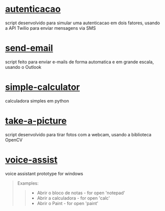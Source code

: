 # [autenticacao](https://github.com/Eduard0803/Python/blob/main/autenticacao.py)
script desenvolvido para simular uma autenticacao em dois fatores, usando a API Twilio para enviar mensagens via SMS  

# [send-email](https://github.com/Eduard0803/Python/blob/main/send-email.py)
script feito para enviar e-mails de forma automatica e em grande escala, usando o Outlook

# [simple-calculator](https://github.com/Eduard0803/Python/blob/main/simple-calculator.py)
calculadora simples em python  

# [take-a-picture](https://github.com/Eduard0803/Python/blob/main/take-a-picture.py)
script desenvolvido para tirar fotos com a webcam, usando a biblioteca OpenCV

# [voice-assist](https://github.com/Eduard0803/Python/blob/main/voice-assist.py)
voice assistant prototype for windows

> Examples:  
>> - Abrir o bloco de notas - for open 'notepad'
>> - Abrir a calculadora - for open 'calc'
>> - Abrir o Paint - for open 'paint'
